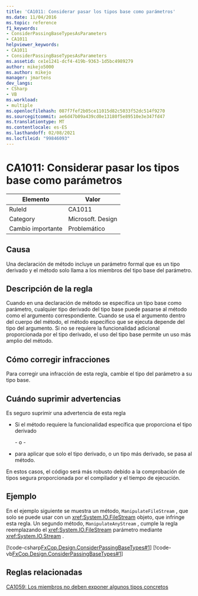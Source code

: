 ```yaml
---
title: 'CA1011: Considerar pasar los tipos base como parámetros'
ms.date: 11/04/2016
ms.topic: reference
f1_keywords:
- ConsiderPassingBaseTypesAsParameters
- CA1011
helpviewer_keywords:
- CA1011
- ConsiderPassingBaseTypesAsParameters
ms.assetid: ce1e1241-dcf4-419b-9363-1d5bc4989279
author: mikejo5000
ms.author: mikejo
manager: jmartens
dev_langs:
- CSharp
- VB
ms.workload:
- multiple
ms.openlocfilehash: 087f7fef2b05ce11015d82c5033f52dc514f9270
ms.sourcegitcommit: ae6d47b09a439cd0e13180f5e89510e3e347fd47
ms.translationtype: MT
ms.contentlocale: es-ES
ms.lasthandoff: 02/08/2021
ms.locfileid: "99846093"
---
```

# <a name="ca1011-consider-passing-base-types-as-parameters"></a>CA1011: Considerar pasar los tipos base como parámetros

|Elemento|Valor|
|-|-|
|RuleId|CA1011|
|Category|Microsoft. Design|
|Cambio importante|Problemático|

## <a name="cause"></a>Causa

Una declaración de método incluye un parámetro formal que es un tipo derivado y el método solo llama a los miembros del tipo base del parámetro.

## <a name="rule-description"></a>Descripción de la regla

Cuando en una declaración de método se especifica un tipo base como parámetro, cualquier tipo derivado del tipo base puede pasarse al método como el argumento correspondiente. Cuando se usa el argumento dentro del cuerpo del método, el método específico que se ejecuta depende del tipo del argumento. Si no se requiere la funcionalidad adicional proporcionada por el tipo derivado, el uso del tipo base permite un uso más amplio del método.

## <a name="how-to-fix-violations"></a>Cómo corregir infracciones

Para corregir una infracción de esta regla, cambie el tipo del parámetro a su tipo base.

## <a name="when-to-suppress-warnings"></a>Cuándo suprimir advertencias

Es seguro suprimir una advertencia de esta regla

- Si el método requiere la funcionalidad específica que proporciona el tipo derivado

     \- o -

- para aplicar que solo el tipo derivado, o un tipo más derivado, se pasa al método.

En estos casos, el código será más robusto debido a la comprobación de tipos segura proporcionada por el compilador y el tiempo de ejecución.

## <a name="example"></a>Ejemplo

En el ejemplo siguiente se muestra un método, `ManipulateFileStream` , que solo se puede usar con un <xref:System.IO.FileStream> objeto, que infringe esta regla. Un segundo método, `ManipulateAnyStream` , cumple la regla reemplazando el <xref:System.IO.FileStream> parámetro mediante <xref:System.IO.Stream> .

[!code-csharp[FxCop.Design.ConsiderPassingBaseTypes#1](../code-quality/codesnippet/CSharp/ca1011-consider-passing-base-types-as-parameters_1.cs)]
[!code-vb[FxCop.Design.ConsiderPassingBaseTypes#1](../code-quality/codesnippet/VisualBasic/ca1011-consider-passing-base-types-as-parameters_1.vb)]

## <a name="related-rules"></a>Reglas relacionadas

[CA1059: Los miembros no deben exponer algunos tipos concretos](../code-quality/ca1059.md)
